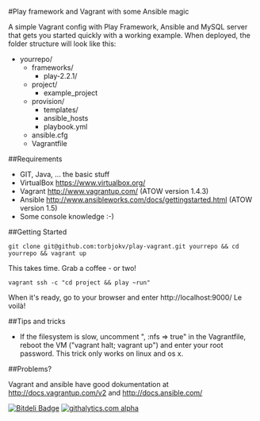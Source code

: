 #Play framework and Vagrant with some Ansible magic

A simple Vagrant config with Play Framework, Ansible and MySQL server that gets you started quickly with a working example. When deployed, the folder structure will look like this: 
- yourrepo/
  - frameworks/
      - play-2.2.1/
  - project/
      - example_project
  - provision/
      - templates/
      - ansible_hosts
      - playbook.yml
  - ansible.cfg
  - Vagrantfile


##Requirements

- GIT, Java, ... the basic stuff
- VirtualBox https://www.virtualbox.org/
- Vagrant http://www.vagrantup.com/  (ATOW version 1.4.3)
- Ansible http://www.ansibleworks.com/docs/gettingstarted.html (ATOW version 1.5)
- Some console knowledge :-)

##Getting Started
    
    git clone git@github.com:torbjokv/play-vagrant.git yourrepo && cd yourrepo && vagrant up

This takes time. Grab a coffee - or two!

    vagrant ssh -c "cd project && play ~run"

When it's ready, go to your browser and enter http://localhost:9000/ 
Le voilà!

##Tips and tricks

- If the filesystem is slow, uncomment ", :nfs => true" in the Vagrantfile, reboot the VM ("vagrant halt; vagrant up") and enter your root password. This trick only works on linux and os x.

##Problems?

Vagrant and ansible have good dokumentation at http://docs.vagrantup.com/v2 and http://docs.ansible.com/



[![Bitdeli Badge](https://d2weczhvl823v0.cloudfront.net/torbjokv/play-vagrant/trend.png)](https://bitdeli.com/free "Bitdeli Badge")
[![githalytics.com alpha](https://cruel-carlota.pagodabox.com/f118040f0d6c51d3d575e3537f2ddddc "githalytics.com")](http://githalytics.com/torbjokv/play-vagrant)
